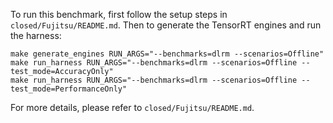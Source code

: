 To run this benchmark, first follow the setup steps in `closed/Fujitsu/README.md`. Then to generate the TensorRT engines and run the harness:

```
make generate_engines RUN_ARGS="--benchmarks=dlrm --scenarios=Offline"
make run_harness RUN_ARGS="--benchmarks=dlrm --scenarios=Offline --test_mode=AccuracyOnly"
make run_harness RUN_ARGS="--benchmarks=dlrm --scenarios=Offline --test_mode=PerformanceOnly"
```

For more details, please refer to `closed/Fujitsu/README.md`.
